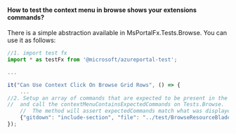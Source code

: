 <!-- markdownlint-disable MD041 REASON: File assembled with GitDown -->

#### How to test the context menu in browse shows your extensions commands?

There is a simple abstraction available in MsPortalFx.Tests.Browse. You can use it as follows:

```ts
//1. import test fx
import * as testFx from '@microsoft/azureportal-test';

...

it("Can Use Context Click On Browse Grid Rows", () => {
    ...
//2. Setup an array of commands that are expected to be present in the context menu
//  and call the contextMenuContainsExpectedCommands on Tests.Browse.
    //  The method will assert expectedCommands match what was displayed
    {"gitdown": "include-section", "file": "../test/BrowseResourceBladeTests.ts", "section": "tutorial-browse-context-menu#step2"}
});
```
